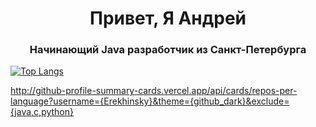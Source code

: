 <h1 align="center">Привет, Я Андрей</h1>
<h3 align="center">Начинающий Java разработчик из Санкт-Петербурга</h3>

[![Top Langs](https://github-readme-stats.vercel.app/api/top-langs/?username=Erekhinsky&exclude_repo=WebLab1,Web2,WebLab3)](https://github.com/anuraghazra/github-readme-stats)

http://github-profile-summary-cards.vercel.app/api/cards/repos-per-language?username={Erekhinsky}&theme={github_dark}&exclude={java,c,python}
